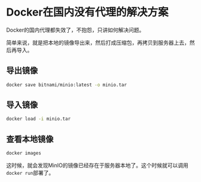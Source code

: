 # Docker在国内没有代理的解决方案

Docker的国内代理都失效了，不抱怨，只讲如何解决问题。

简单来说，就是把本地的镜像导出来，然后打成压缩包，再拷贝到服务器上去，然后再导入。

## 导出镜像

```bash
docker save bitnami/minio:latest -o minio.tar
```

## 导入镜像

```bash
docker load -i minio.tar
```

## 查看本地镜像

```bash
docker images
```

这时候，就会发现MinIO的镜像已经存在于服务器本地了。这个时候就可以调用`docker run`部署了。
